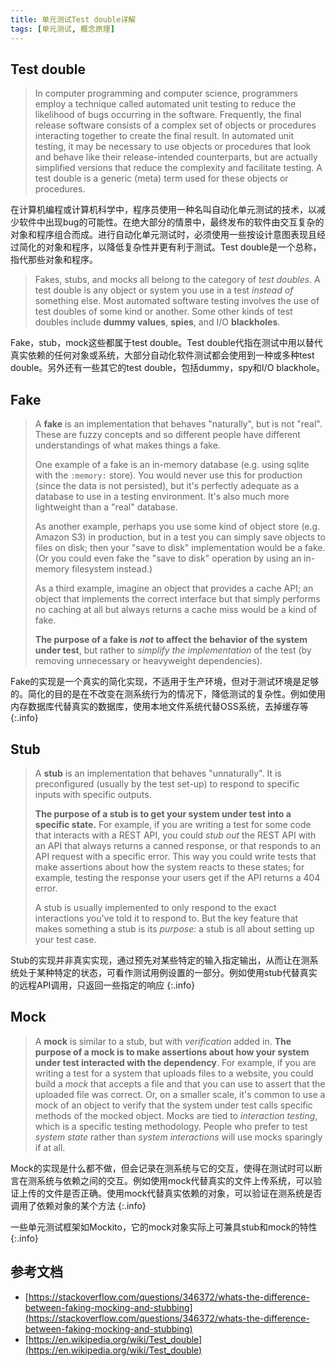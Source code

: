 ```yaml
---
title: 单元测试Test double详解
tags: [单元测试, 概念原理]
---
```


## Test double

> In computer programming and computer science, programmers employ a technique called automated unit testing to reduce the likelihood of bugs occurring in the software. Frequently, the final release software consists of a complex set of objects or procedures interacting together to create the final result. In automated unit testing, it may be necessary to use objects or procedures that look and behave like their release-intended counterparts, but are actually simplified versions that reduce the complexity and facilitate testing. A test double is a generic (meta) term used for these objects or procedures.

在计算机编程或计算机科学中，程序员使用一种名叫自动化单元测试的技术，以减少软件中出现bug的可能性。在绝大部分的情景中，最终发布的软件由交互复杂的对象和程序组合而成。进行自动化单元测试时，必须使用一些按设计意图表现且经过简化的对象和程序，以降低复杂性并更有利于测试。Test double是一个总称，指代那些对象和程序。

> Fakes, stubs, and mocks all belong to the category of _test doubles_. A test double is any object or system you use in a test _instead of_ something else. Most automated software testing involves the use of test doubles of some kind or another. Some other kinds of test doubles include **dummy values**, **spies**, and I/O **blackholes**.

Fake，stub，mock这些都属于test double。Test double代指在测试中用以替代真实依赖的任何对象或系统，大部分自动化软件测试都会使用到一种或多种test double。另外还有一些其它的test double，包括dummy，spy和I/O blackhole。

## Fake

> A **fake** is an implementation that behaves "naturally", but is not "real". These are fuzzy concepts and so different people have different understandings of what makes things a fake. 
>
> One example of a fake is an in-memory database (e.g. using sqlite with the `:memory:` store). You would never use this for production (since the data is not persisted), but it's perfectly adequate as a database to use in a testing environment. It's also much more lightweight than a "real" database.
>
> As another example, perhaps you use some kind of object store (e.g. Amazon S3) in production, but in a test you can simply save objects to files on disk; then your "save to disk" implementation would be a fake. (Or you could even fake the "save to disk" operation by using an in-memory filesystem instead.)
>
> As a third example, imagine an object that provides a cache API; an object that implements the correct interface but that simply performs no caching at all but always returns a cache miss would be a kind of fake.
>
> **The purpose of a fake is _not_ to affect the behavior of the system under test**, but rather to _simplify the implementation_ of the test (by removing unnecessary or heavyweight dependencies).

Fake的实现是一个真实的简化实现，不适用于生产环境，但对于测试环境是足够的。简化的目的是在不改变在测系统行为的情况下，降低测试的复杂性。例如使用内存数据库代替真实的数据库，使用本地文件系统代替OSS系统，去掉缓存等
{:.info}

## Stub

> A **stub** is an implementation that behaves "unnaturally". It is preconfigured (usually by the test set-up) to respond to specific inputs with specific outputs.
>
> **The purpose of a stub is to get your system under test into a specific state.** For example, if you are writing a test for some code that interacts with a REST API, you could _stub out_ the REST API with an API that always returns a canned response, or that responds to an API request with a specific error. This way you could write tests that make assertions about how the system reacts to these states; for example, testing the response your users get if the API returns a 404 error.
>
> A stub is usually implemented to only respond to the exact interactions you've told it to respond to. But the key feature that makes something a stub is its _purpose_: a stub is all about setting up your test case.

Stub的实现并非真实实现，通过预先对某些特定的输入指定输出，从而让在测系统处于某种特定的状态，可看作测试用例设置的一部分。例如使用stub代替真实的远程API调用，只返回一些指定的响应
{:.info}

## Mock

> A **mock** is similar to a stub, but with _verification_ added in. **The purpose of a mock is to make assertions about how your system under test interacted with the dependency**.
> For example, if you are writing a test for a system that uploads files to a website, you could build a _mock_ that accepts a file and that you can use to assert that the uploaded file was correct. Or, on a smaller scale, it's common to use a mock of an object to verify that the system under test calls specific methods of the mocked object.
> Mocks are tied to _interaction testing_, which is a specific testing methodology. People who prefer to test _system state_ rather than _system interactions_ will use mocks sparingly if at all.

Mock的实现是什么都不做，但会记录在测系统与它的交互，使得在测试时可以断言在测系统与依赖之间的交互。例如使用mock代替真实的文件上传系统，可以验证上传的文件是否正确。使用mock代替真实依赖的对象，可以验证在测系统是否调用了依赖对象的某个方法
{:.info}

一些单元测试框架如Mockito，它的mock对象实际上可兼具stub和mock的特性
{:.info}

## 参考文档

* [https://stackoverflow.com/questions/346372/whats-the-difference-between-faking-mocking-and-stubbing](https://stackoverflow.com/questions/346372/whats-the-difference-between-faking-mocking-and-stubbing)
* [https://en.wikipedia.org/wiki/Test_double](https://en.wikipedia.org/wiki/Test_double)